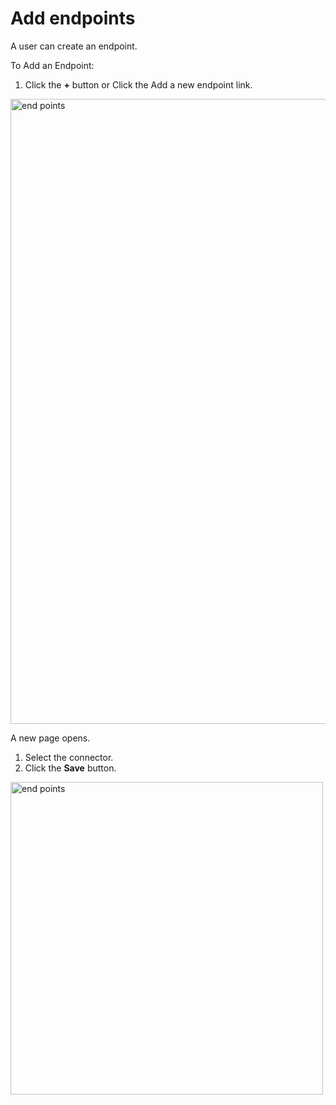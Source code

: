 # Add endpoints

A user can create an endpoint. 

To Add an Endpoint:

1. Click the **+** button or Click the Add a new endpoint link.

<img src="/thehive/images/user-guides/organization/manage-endpoints/add_new_endpoint.png" alt="end points" width="1000" height="1000"/>

A new page opens.

1. Select the connector.
2. Click the **Save** button.

<img src="/thehive/images/user-guides/organization/manage-endpoints/add_endpoint.png" alt="end points" width="500" height="500"/>
